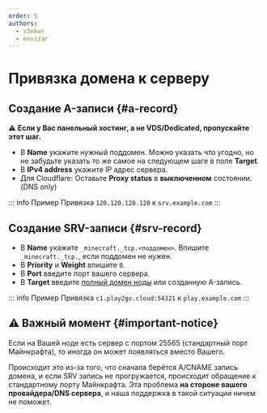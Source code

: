 ```yaml
---
order: 5
authors:
  - s3nkwr
  - envizar
---
```


# Привязка домена к серверу

## Создание A-записи {#a-record}

:warning: **Если у Вас панельный хостинг, а не VDS/Dedicated, пропускайте этот шаг.**

- В **Name** укажите нужный поддомен. Можно указать что угодно, но не забудьте указать то же самое на следующем шаге в поле **Target**.
- В **IPv4 address** укажите IP адрес сервера.
- Для Cloudflare: Оставьте **Proxy status** в **выключенном** состоянии. (DNS only)

::: info Пример
Привязка `120.120.120.120` к `srv.example.com`
<AImg src="/minecraft/domain/a-record.png" alt="A Record"/>
:::

## Создание SRV-записи {#srv-record}

- В **Name** укажите `_minecraft._tcp.<поддомен>`. Впишите `_minecraft._tcp.`, если поддомен не нужен.
- В **Priority** и **Weight** впишите `0`.
- В **Port** введите порт вашего сервера.
- В **Target** введите [полный домен ноды](/host/nodes) или созданную A-запись.

::: info Пример
Привязка `c1.play2go.cloud:54321` к `play.example.com`
<AImg src="/minecraft/domain/srv-record.png" alt="SRV Record"/>
:::

## :warning: Важный момент {#important-notice}

Если на Вашей ноде есть сервер с портом 25565 (стандартный порт Майнкрафта),
то иногда он может появляться вместо Вашего.

Происходит это из-за того, что сначала берётся A/CNAME запись домена,
и если SRV запись не прогружается, происходит обращение к стандартному
порту Майнкрафта. Эта проблема **на стороне вашего провайдера/DNS сервера**,
и наша поддержка в такой ситуации ничем не поможет.

